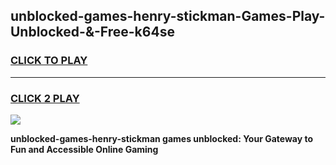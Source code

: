 
## unblocked-games-henry-stickman-Games-Play-Unblocked-&-Free-k64se
<h3>
<a href="https://premium76.site?title=unblocked-games-henry-stickman&ref=24A">CLICK TO PLAY</a></h3>
<hr>

<h3>
<a href="https://premium76.site?title=unblocked-games-henry-stickman&ref=24A">CLICK 2 PLAY</a>
  
</h3>

<a href="https://premium76.site?title=unblocked-games-henry-stickman&ref=24A"><img src="https://clearcache.store/games.png"></a>


**unblocked-games-henry-stickman games unblocked: Your Gateway to Fun and Accessible Online Gaming**
